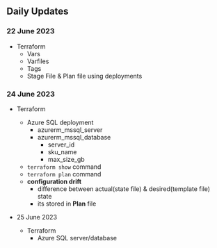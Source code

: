Daily Updates
------------------

### 22 June 2023
* Terraform
  * Vars
  * Varfiles
  * Tags
  * Stage File & Plan file using deployments

### 24 June 2023
* Terraform
  * Azure SQL deployment
      * azurerm_mssql_server
      * azurerm_mssql_database
          * server_id
          * sku_name
          * max_size_gb
  * `terraform show` command
  * `terraform plan` command
  *  **configuration drift**
     * difference between actual(state file) & desired(template file) state
     * its stored in **Plan** file

* 25 June 2023
    * Terraform
        * Azure SQL server/database

